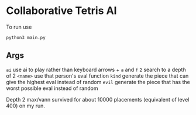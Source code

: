 # Collaborative Tetris AI

To run use

    python3 main.py

## Args

`ai` use ai to play rather than keyboard arrows + `a` and `f`
`2` search to a depth of 2
`<name>` use that person's eval function
`kind` generate the piece that can give the highest eval instead of random
`evil` generate the piece that has the worst possible eval instead of random

Depth 2 max/vann survived for about 10000 placements (equivalent of level 400) on my run.